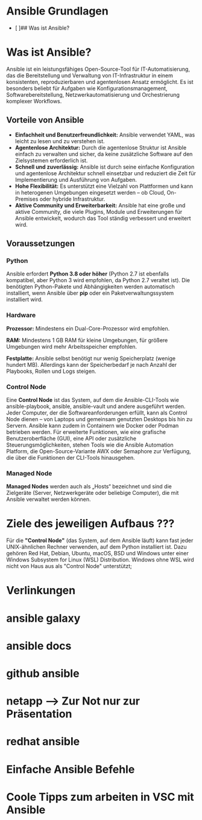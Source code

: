 # Ansible Grundlagen
- [ ]## Was ist Ansible?

# Was ist Ansible?
Ansible ist ein leistungsfähiges Open-Source-Tool für IT-Automatisierung, das die Bereitstellung und Verwaltung von IT-Infrastruktur in einem konsistenten, reproduzierbaren und agentenlosen Ansatz ermöglicht. Es ist besonders beliebt für Aufgaben wie Konfigurationsmanagement, Softwarebereitstellung, Netzwerkautomatisierung und Orchestrierung komplexer Workflows.


## Vorteile von Ansible
- **Einfachheit und Benutzerfreundlichkeit:** Ansible verwendet YAML, was leicht zu lesen und zu verstehen ist.
- **Agentenlose Architektur:** Durch die agentenlose Struktur ist Ansible einfach zu verwalten und sicher, da keine zusätzliche Software auf den Zielsystemen erforderlich ist.
- **Schnell und zuverlässig:** Ansible ist durch seine einfache Konfiguration und agentenlose Architektur schnell einsetzbar und reduziert die Zeit für Implementierung und Ausführung von Aufgaben.
- **Hohe Flexibilität:** Es unterstützt eine Vielzahl von Plattformen und kann in heterogenen Umgebungen eingesetzt werden – ob Cloud, On-Premises oder hybride Infrastruktur.
- **Aktive Community und Erweiterbarkeit:** Ansible hat eine große und aktive Community, die viele Plugins, Module und Erweiterungen für Ansible entwickelt, wodurch das Tool ständig verbessert und erweitert wird.

## Voraussetzungen

### Python

Ansible erfordert **Python 3.8 oder höher** (Python 2.7 ist ebenfalls kompatibel, aber Python 3 wird empfohlen, da Python 2.7 veraltet ist).
Die benötigten Python-Pakete und Abhängigkeiten werden automatisch installiert, wenn Ansible über **pip** oder ein Paketverwaltungssystem installiert wird.

### Hardware

**Prozessor:** Mindestens ein Dual-Core-Prozessor wird empfohlen.

**RAM:** Mindestens 1 GB RAM für kleine Umgebungen, für größere Umgebungen wird mehr Arbeitsspeicher empfohlen.

**Festplatte:** Ansible selbst benötigt nur wenig Speicherplatz (wenige hundert MB). Allerdings kann der Speicherbedarf je nach Anzahl der Playbooks, Rollen und Logs steigen.

### Control Node

Eine **Control Node** ist das System, auf dem die Ansible-CLI-Tools wie ansible-playbook, ansible, ansible-vault und andere ausgeführt werden. Jeder Computer, der die Softwareanforderungen erfüllt, kann als Control Node dienen – von Laptops und gemeinsam genutzten Desktops bis hin zu Servern. Ansible kann zudem in Containern wie Docker oder Podman betrieben werden. Für erweiterte Funktionen, wie eine grafische Benutzeroberfläche (GUI), eine API oder zusätzliche Steuerungsmöglichkeiten, stehen Tools wie die Ansible Automation Platform, die Open-Source-Variante AWX oder Semaphore zur Verfügung, die über die Funktionen der CLI-Tools hinausgehen.

### Managed Node

**Managed Nodes** werden auch als „Hosts“ bezeichnet und sind die Zielgeräte (Server, Netzwerkgeräte oder beliebige Computer), die mit Ansible verwaltet werden können.

# Ziele des jeweiligen Aufbaus ???

Für die **"Control Node"** (das System, auf dem Ansible läuft) kann fast jeder UNIX-ähnlichen Rechner verwenden, auf dem Python installiert ist. Dazu gehören Red Hat, Debian, Ubuntu, macOS, BSD und Windows unter einer Windows Subsystem for Linux (WSL) Distribution. Windows ohne WSL wird nicht von Haus aus als "Control Node" unterstützt;



# Verlinkungen
#   ansible galaxy
#   ansible docs
#   github ansible
#   netapp --> Zur Not nur zur Präsentation
#   redhat ansible




# Einfache Ansible Befehle



# Coole Tipps zum arbeiten in VSC mit Ansible

